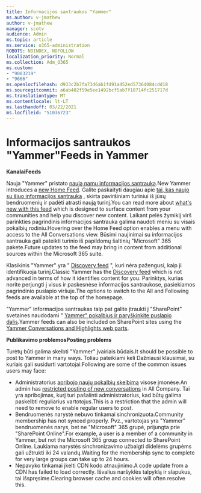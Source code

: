 ```yaml
---
title: Informacijos santraukos "Yammer"
ms.author: v-jmathew
author: v-jmathew
manager: scotv
audience: Admin
ms.topic: article
ms.service: o365-administration
ROBOTS: NOINDEX, NOFOLLOW
localization_priority: Normal
ms.collection: Adm_O365
ms.custom:
- "9003219"
- "9666"
ms.openlocfilehash: d933c2b7fa73d6ab1fd91a452ed5736d084cdd18
ms.sourcegitcommit: a6ab402f59e5ee1492bcf5ab7f18714fc251717d
ms.translationtype: MT
ms.contentlocale: lt-LT
ms.lasthandoff: 03/22/2021
ms.locfileid: "51036723"
---
```

# <a name="feeds-in-yammer"></a><span data-ttu-id="837ca-102">Informacijos santraukos "Yammer"</span><span class="sxs-lookup"><span data-stu-id="837ca-102">Feeds in Yammer</span></span>

<span data-ttu-id="837ca-103">**Kanalai**</span><span class="sxs-lookup"><span data-stu-id="837ca-103">**Feeds**</span></span>

<span data-ttu-id="837ca-104">Nauja "Yammer" pristato [naują namų informacijos santrauką](https://support.microsoft.com/office/what-s-in-the-yammer-home-feed-8fff52dd-5b38-468c-b963-fa4c6a4f9254).</span><span class="sxs-lookup"><span data-stu-id="837ca-104">New Yammer introduces a [new Home Feed](https://support.microsoft.com/office/what-s-in-the-yammer-home-feed-8fff52dd-5b38-468c-b963-fa4c6a4f9254).</span></span> <span data-ttu-id="837ca-105">Galite paskaityti daugiau apie [tai, kas naujo su šiuo informacijos santrauka](https://techcommunity.microsoft.com/t5/yammer-blog/yammer-discovery-what-is-in-my-feed/ba-p/1596230) , skirta paviršiniam turiniui iš jūsų bendruomenių ir padėti atrasti naują turinį.</span><span class="sxs-lookup"><span data-stu-id="837ca-105">You can read more about [what's new with this feed](https://techcommunity.microsoft.com/t5/yammer-blog/yammer-discovery-what-is-in-my-feed/ba-p/1596230) which is designed to surface content from your communities and help you discover new content.</span></span> <span data-ttu-id="837ca-106">Laikant pelės žymiklį virš parinkties pagrindinis informacijos santrauka galima naudoti meniu su visais pokalbių rodiniu.</span><span class="sxs-lookup"><span data-stu-id="837ca-106">Hovering over the Home Feed option enables a menu with access to the All Conversations view.</span></span> <span data-ttu-id="837ca-107">Būsimi naujinimai su informacijos santrauka gali pateikti turinio iš papildomų šaltinių "Microsoft" 365 pakete.</span><span class="sxs-lookup"><span data-stu-id="837ca-107">Future updates to the feed may bring in content from additional sources within the Microsoft 365 suite.</span></span>

<span data-ttu-id="837ca-108">Klasikinis "Yammer" yra " [Discovery feed](https://support.microsoft.com/office/what-s-in-the-yammer-discovery-feed-28ba9a79-2bde-4e7c-8420-db2296c3ca49) ", kuri nėra pažengusi, kaip ji identifikuoja turinį.</span><span class="sxs-lookup"><span data-stu-id="837ca-108">Classic Yammer has the [Discovery feed](https://support.microsoft.com/office/what-s-in-the-yammer-discovery-feed-28ba9a79-2bde-4e7c-8420-db2296c3ca49) which is not advanced in terms of how it identifies content for you.</span></span> <span data-ttu-id="837ca-109">Parinktys, kurias norite perjungti į visus ir paskesnėse informacijos santraukose, pasiekiamos pagrindinio puslapio viršuje.</span><span class="sxs-lookup"><span data-stu-id="837ca-109">The options to switch to the All and Following feeds are available at the top of the homepage.</span></span>

<span data-ttu-id="837ca-110">"Yammer" informacijos santraukas taip pat galite įtraukti į "SharePoint" svetaines naudodami " [Yammer" pokalbius ir paryškinkite puslapio dalis](https://support.microsoft.com/office/use-a-yammer-web-part-in-sharepoint-online-a53cfa0c-3d09-42c8-a286-1038a81c59da).</span><span class="sxs-lookup"><span data-stu-id="837ca-110">Yammer feeds can also be included on SharePoint sites using the [Yammer Conversations and Highlights web parts](https://support.microsoft.com/office/use-a-yammer-web-part-in-sharepoint-online-a53cfa0c-3d09-42c8-a286-1038a81c59da).</span></span>

<span data-ttu-id="837ca-111">**Publikavimo problemos**</span><span class="sxs-lookup"><span data-stu-id="837ca-111">**Posting problems**</span></span>

<span data-ttu-id="837ca-112">Turėtų būti galima skelbti "Yammer" įvairiais būdais.</span><span class="sxs-lookup"><span data-stu-id="837ca-112">It should be possible to post to Yammer in many ways.</span></span> <span data-ttu-id="837ca-113">Toliau pateikiami keli Dažniausi klausimai, su kuriais gali susidurti vartotojai:</span><span class="sxs-lookup"><span data-stu-id="837ca-113">Following are some of the common issues users may face:</span></span>

- <span data-ttu-id="837ca-114">Administratorius [apribojo naujų pokalbių skelbimą](https://support.microsoft.com/office/restrict-all-company-posts-in-yammer-3219d2ae-db15-4c9f-9dd2-28559ae39a97) visose įmonėse.</span><span class="sxs-lookup"><span data-stu-id="837ca-114">An admin has [restricted posting of new conversations](https://support.microsoft.com/office/restrict-all-company-posts-in-yammer-3219d2ae-db15-4c9f-9dd2-28559ae39a97) in All Company.</span></span> <span data-ttu-id="837ca-115">Tai yra apribojimas, kurį turi pašalinti administratorius, kad būtų galima paskelbti reguliarius vartotojus.</span><span class="sxs-lookup"><span data-stu-id="837ca-115">This is a restriction that the admin will need to remove to enable regular users to post.</span></span>
- <span data-ttu-id="837ca-116">Bendruomenės narystė nebuvo tinkamai sinchronizuota.</span><span class="sxs-lookup"><span data-stu-id="837ca-116">Community membership has not synced properly.</span></span> <span data-ttu-id="837ca-117">Pvz., vartotojas yra "Yammer" bendruomenės narys, bet ne "Microsoft" 365 grupė, prijungta prie "SharePoint Online".</span><span class="sxs-lookup"><span data-stu-id="837ca-117">For example, a user is a member of a community in Yammer, but not the Microsoft 365 group connected to SharePoint Online.</span></span> <span data-ttu-id="837ca-118">Laukiama narystės sinchronizavimo užbaigti didelėms grupėms gali užtrukti iki 24 valandų.</span><span class="sxs-lookup"><span data-stu-id="837ca-118">Waiting for the membership sync to complete for very large groups can take up to 24 hours.</span></span>
- <span data-ttu-id="837ca-119">Nepavyko tinkamai įkelti CDN kodo atnaujinimo.</span><span class="sxs-lookup"><span data-stu-id="837ca-119">A code update from a CDN has failed to load correctly.</span></span> <span data-ttu-id="837ca-120">Išvalius naršyklės talpyklą ir slapukus, tai išspręsime.</span><span class="sxs-lookup"><span data-stu-id="837ca-120">Clearing browser cache and cookies will often resolve this.</span></span>
